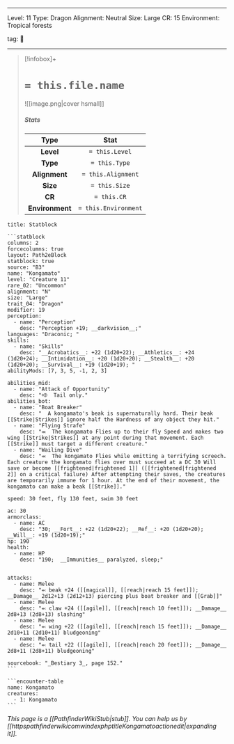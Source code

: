 
---


Level: 11
Type: Dragon
Alignment: Neutral
Size: Large
CR: 15
Environment: Tropical forests


tag: 👹

---

> [!infobox]+
> #  `= this.file.name`
> ![[image.png|cover hsmall]]
> ##### Stats
> Type | Stat |
> :---:|:---:|
> **Level** | `= this.Level` |
> **Type** | `= this.Type` |
> **Alignment** | `= this.Alignment` |
> **Size** | `= this.Size` |
> **CR** | `= this.CR` |
> **Environment** | `= this.Environment` |




````ad-info
title: Statblock

```statblock
columns: 2
forcecolumns: true
layout: Path2eBlock
statblock: true
source: "B3"
name: "Kongamato"
level: "Creature 11"
rare_02: "Uncommon"
alignment: "N"
size: "Large"
trait_04: "Dragon"
modifier: 19
perception:
  - name: "Perception"
    desc: "Perception +19; __darkvision__;"
languages: "Draconic; "
skills:
  - name: "Skills"
    desc: "__Acrobatics__: +22 (1d20+22); __Athletics__: +24 (1d20+24); __Intimidation__: +20 (1d20+20); __Stealth__: +20 (1d20+20); __Survival__: +19 (1d20+19); "
abilityMods: [7, 3, 5, -1, 2, 3]

abilities_mid:
  - name: "Attack of Opportunity"
    desc: "⬲  Tail only."
abilities_bot:
  - name: "Boat Breaker"
    desc: "  A kongamato's beak is supernaturally hard. Their beak [[Strike|Strikes]] ignore half the Hardness of any object they hit."
  - name: "Flying Strafe"
    desc: "⬺  The kongamato Flies up to their fly Speed and makes two wing [[Strike|Strikes]] at any point during that movement. Each [[Strike]] must target a different creature."
  - name: "Wailing Dive"
    desc: "⬺  The kongamato Flies while emitting a terrifying screech. Each creature the kongamato flies over must succeed at a DC 30 Will save or become [[frightened|frightened 1]] ([[frightened|frightened 2]] on a critical failure) After attempting their saves, the creatures are temporarily immune for 1 hour. At the end of their movement, the kongamato can make a beak [[Strike]]."

speed: 30 feet, fly 130 feet, swim 30 feet

ac: 30
armorclass:
  - name: AC
    desc: "30; __Fort__: +22 (1d20+22); __Ref__: +20 (1d20+20); __Will__: +19 (1d20+19);"
hp: 190
health:
  - name: HP
    desc: "190;  __Immunities__ paralyzed, sleep;"


attacks:
  - name: Melee
    desc: "⬻ beak +24 ([[magical]], [[reach|reach 15 feet]]); __Damage__ 2d12+13 (2d12+13) piercing plus boat breaker and [[Grab]]"
  - name: Melee
    desc: "⬻ claw +24 ([[agile]], [[reach|reach 10 feet]]); __Damage__ 2d8+13 (2d8+13) slashing"
  - name: Melee
    desc: "⬻ wing +22 ([[agile]], [[reach|reach 15 feet]]); __Damage__ 2d10+11 (2d10+11) bludgeoning"
  - name: Melee
    desc: "⬻ tail +22 ([[agile]], [[reach|reach 20 feet]]); __Damage__ 2d8+11 (2d8+11) bludgeoning"

sourcebook: "_Bestiary 3_, page 152."
```

```encounter-table
name: Kongamato
creatures:
  - 1: Kongamato
```

````



*This page is a [[PathfinderWikiStub|stub]]. You can help us by [[httpspathfinderwikicomwindexphptitleKongamatoactionedit|expanding it]].*










